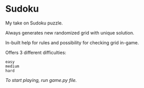 # Sudoku
My take on Sudoku puzzle.

Always generates new randomized grid with unique solution.

In-built help for rules and possibility for checking grid in-game.

Offers 3 different difficulties:
```
easy
medium
hard
```

*To start playing, run game.py file.*
